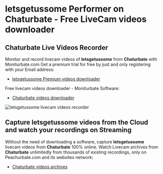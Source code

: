 # letsgetussome Performer on Chaturbate - Free LiveCam videos downloader

## Chaturbate Live Videos Recorder

Monitor and record livecam videos of **letsgetussome** from **Chaturbate** with Moniturbate.com
Get a premium trial for free by just and only registering with your Email address:
* [letsgetussome Premium videos downloader](https://moniturbate.com/request-demo-licence-key.html)

Free livecam videos downloader - Moniturbate Software:
* [Chaturbate videos downloader](https://moniturbate.com/moniturbate-download-software.html)

![letsgetussome livecam videos recorder](https://peachurnet.com/templates/moniturbate-software.png)


## Capture letsgetussome videos from the Cloud and watch your recordings on Streaming

Without the need of downloading a software, capture **letsgetussome** livecam videos from **Chaturbate** 100% online.
Watch Livecam archives from **Chaturbate** unlimitedly from thousands of existing recordings, only on Peachurbate.com and its websites network:
* [Chaturbate videos archives](https://peachurnet.com/)